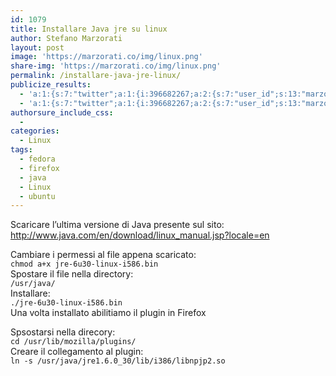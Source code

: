 ```yaml
---
id: 1079
title: Installare Java jre su linux
author: Stefano Marzorati
layout: post
image: 'https://marzorati.co/img/linux.png'
share-img: 'https://marzorati.co/img/linux.png'
permalink: /installare-java-jre-linux/
publicize_results:
  - 'a:1:{s:7:"twitter";a:1:{i:396682267;a:2:{s:7:"user_id";s:13:"marzorati_ste";s:7:"post_id";s:18:"152035859284238337";}}}'
  - 'a:1:{s:7:"twitter";a:1:{i:396682267;a:2:{s:7:"user_id";s:13:"marzorati_ste";s:7:"post_id";s:18:"152035859284238337";}}}'
authorsure_include_css:
  - 
categories:
  - Linux
tags:
  - fedora
  - firefox
  - java
  - Linux
  - ubuntu
---
```

Scaricare l&#8217;ultima versione di Java presente sul sito:  
<a title="Java" href="http://www.java.com/en/download/linux_manual.jsp?locale=en" target="_blank">http://www.java.com/en/download/linux_manual.jsp?locale=en</a>

Cambiare i permessi al file appena scaricato:  
`chmod a+x jre-6u30-linux-i586.bin`  
Spostare il file nella directory:  
`/usr/java/`  
Installare:  
`./jre-6u30-linux-i586.bin`  
Una volta installato abilitiamo il plugin in Firefox

Spsostarsi nella direcory:  
`cd /usr/lib/mozilla/plugins/`  
Creare il collegamento al plugin:  
`ln -s /usr/java/jre1.6.0_30/lib/i386/libnpjp2.so`